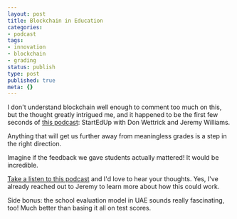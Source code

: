 ```yaml
---
layout: post
title: Blockchain in Education
categories:
- podcast
tags:
- innovation
- blockchain
- grading
status: publish
type: post
published: true
meta: {}
---
```


I don't understand blockchain well enough to comment too much on this, but the thought greatly intrigued me, and it happened to be the first few seconds of 
[this podcast](https://soundcloud.com/don-wettrick/jeremy-williams-lets-blockchain-education): StartEdUp with Don Wettrick and Jeremy Williams.

Anything that will get us further away from meaningless grades is a step in the right direction.

Imagine if the feedback we gave students actually mattered! It would be incredible.

[Take a listen to this podcast](https://soundcloud.com/don-wettrick/jeremy-williams-lets-blockchain-education) and I'd love to hear your thoughts. Yes, I've already reached out to Jeremy to learn more about how this could work.

Side bonus: the school evaluation model in UAE sounds really fascinating, too! Much better than basing it all on test scores.
